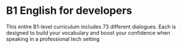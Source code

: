 # B1 English for developers

This entire B1-level curriculum includes 73 different dialogues. Each is designed to build your vocabulary and boost your confidence when speaking in a professional tech setting

